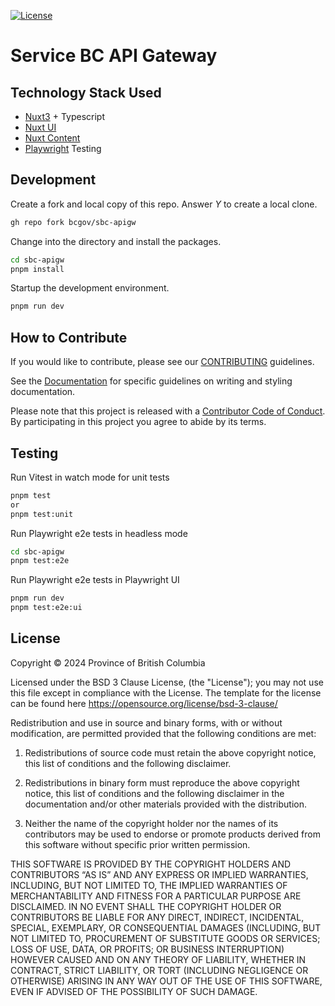 [![License](https://img.shields.io/badge/License-BSD%203%20Clause-blue.svg)](LICENSE)

# Service BC API Gateway

## Technology Stack Used

- [Nuxt3](https://nuxt.com/) + Typescript
- [Nuxt UI](https://ui.nuxt.com/)
- [Nuxt Content](https://content.nuxt.com/)
- [Playwright](https://playwright.dev/) Testing

## Development

Create a fork and local copy of this repo. Answer _Y_ to create a local clone.
```bash
gh repo fork bcgov/sbc-apigw
```

Change into the directory and install the packages.
```bash
cd sbc-apigw
pnpm install
```

Startup the development environment.
```bash
pnpm run dev
```

## How to Contribute

If you would like to contribute, please see our [CONTRIBUTING](./CONTRIBUTING.md) guidelines.

See the [Documentation](https://github.com/bcgov/sbc-apigw/tree/main/web/site/docs/README.md) for specific guidelines on writing and styling documentation.

Please note that this project is released with a [Contributor Code of Conduct](./CODE_OF_CONDUCT.md).
By participating in this project you agree to abide by its terms.

## Testing

Run Vitest in watch mode for unit tests
```bash
pnpm test
or
pnpm test:unit
```

Run Playwright e2e tests in headless mode
```bash
cd sbc-apigw
pnpm test:e2e
```

Run Playwright e2e tests in Playwright UI
```bash
pnpm run dev
pnpm test:e2e:ui
```

## License
Copyright © 2024 Province of British Columbia

Licensed under the BSD 3 Clause License, (the "License");
you may not use this file except in compliance with the License.
The template for the license can be found here
   https://opensource.org/license/bsd-3-clause/

Redistribution and use in source and binary forms,
with or without modification, are permitted provided that the
following conditions are met:

1. Redistributions of source code must retain the above copyright notice,
   this list of conditions and the following disclaimer.

2. Redistributions in binary form must reproduce the above copyright notice,
   this list of conditions and the following disclaimer in the documentation
   and/or other materials provided with the distribution.

3. Neither the name of the copyright holder nor the names of its contributors
   may be used to endorse or promote products derived from this software
   without specific prior written permission.

THIS SOFTWARE IS PROVIDED BY THE COPYRIGHT HOLDERS AND CONTRIBUTORS “AS IS”
AND ANY EXPRESS OR IMPLIED WARRANTIES, INCLUDING, BUT NOT LIMITED TO,
THE IMPLIED WARRANTIES OF MERCHANTABILITY AND FITNESS FOR A PARTICULAR PURPOSE
ARE DISCLAIMED. IN NO EVENT SHALL THE COPYRIGHT HOLDER OR CONTRIBUTORS BE
LIABLE FOR ANY DIRECT, INDIRECT, INCIDENTAL, SPECIAL, EXEMPLARY, OR
CONSEQUENTIAL DAMAGES (INCLUDING, BUT NOT LIMITED TO, PROCUREMENT OF
SUBSTITUTE GOODS OR SERVICES; LOSS OF USE, DATA, OR PROFITS; OR BUSINESS
INTERRUPTION) HOWEVER CAUSED AND ON ANY THEORY OF LIABILITY, WHETHER IN
CONTRACT, STRICT LIABILITY, OR TORT (INCLUDING NEGLIGENCE OR OTHERWISE)
ARISING IN ANY WAY OUT OF THE USE OF THIS SOFTWARE, EVEN IF ADVISED OF THE
POSSIBILITY OF SUCH DAMAGE.
